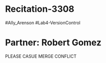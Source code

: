 # Recitation-3308
#Ally_Arenson
#Lab4-VersionControl
# Partner: Robert Gomez

PLEASE CASUE MERGE CONFLICT